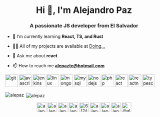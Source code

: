 <h1 align="center">Hi 👋, I'm Alejandro Paz</h1>
<h3 align="center">A passionate JS developer from El Salvador</h3>

- 🌱 I’m currently learning **React, TS, and Rust**

- 👨‍💻 All of my projects are available at [Doing...](Doing...)

- 💬 Ask me about **react**

- 📫 How to reach me **alepazte@hotmail.com**

<p align="left"><img src="https://www.vectorlogo.zone/logos/git-scm/git-scm-icon.svg" alt="git" width="40" height="40"/> <img src="https://devicons.github.io/devicon/devicon.git/icons/javascript/javascript-original.svg" alt="javascript" width="40" height="40"/> <img src="https://www.vectorlogo.zone/logos/jenkins/jenkins-icon.svg" alt="jenkins" width="40" height="40"/> <img src="https://devicons.github.io/devicon/devicon.git/icons/linux/linux-original.svg" alt="linux" width="40" height="40"/> <img src="https://devicons.github.io/devicon/devicon.git/icons/mongodb/mongodb-original-wordmark.svg" alt="mongodb" width="40" height="40"/> <img src="https://devicons.github.io/devicon/devicon.git/icons/mysql/mysql-original-wordmark.svg" alt="mysql" width="40" height="40"/> <img src="https://devicons.github.io/devicon/devicon.git/icons/nodejs/nodejs-original-wordmark.svg" alt="nodejs" width="40" height="40"/> <img src="https://devicons.github.io/devicon/devicon.git/icons/php/php-original.svg" alt="php" width="40" height="40"/> <img src="https://devicons.github.io/devicon/devicon.git/icons/react/react-original-wordmark.svg" alt="react" width="40" height="40"/> <img src="https://reactnative.dev/img/header_logo.svg" alt="reactnative" width="40" height="40"/> <img src="https://devicons.github.io/devicon/devicon.git/icons/typescript/typescript-original.svg" alt="typescript" width="40" height="40"/></p><p><img align="left" src="https://github-readme-stats.vercel.app/api/top-langs/?username=alepaz&layout=compact&hide=html" alt="alepaz" /></p>

<p>&nbsp;<img align="center" src="https://github-readme-stats.vercel.app/api?username=alepaz&show_icons=true" alt="alepaz" /></p>

<p align="center">
<a href="https://codepen.io/alepaz" target="blank"><img align="center" src="https://cdn.jsdelivr.net/npm/simple-icons@3.0.1/icons/codepen.svg" alt="alepaz" height="30" width="30" /></a>
<a href="https://dev.to/alepaz" target="blank"><img align="center" src="https://cdn.jsdelivr.net/npm/simple-icons@3.0.1/icons/dev-dot-to.svg" alt="alepaz" height="30" width="30" /></a>
<a href="https://twitter.com/alepazte" target="blank"><img align="center" src="https://cdn.jsdelivr.net/npm/simple-icons@3.0.1/icons/twitter.svg" alt="alepazte" height="30" width="30" /></a>
<a href="https://linkedin.com/in/alepaz" target="blank"><img align="center" src="https://cdn.jsdelivr.net/npm/simple-icons@3.0.1/icons/linkedin.svg" alt="alepaz" height="30" width="30" /></a>
<a href="https://stackoverflow.com/users/6174469" target="blank"><img align="center" src="https://cdn.jsdelivr.net/npm/simple-icons@3.0.1/icons/stackoverflow.svg" alt="6174469" height="30" width="30" /></a>
<a href="https://codesandbox.com/alepaz" target="blank"><img align="center" src="https://cdn.jsdelivr.net/npm/simple-icons@3.0.1/icons/codesandbox.svg" alt="alepaz" height="30" width="30" /></a>
<a href="https://fb.com/alepazte" target="blank"><img align="center" src="https://cdn.jsdelivr.net/npm/simple-icons@3.0.1/icons/facebook.svg" alt="alepazte" height="30" width="30" /></a>
<a href="https://instagram.com/alepazte" target="blank"><img align="center" src="https://cdn.jsdelivr.net/npm/simple-icons@3.0.1/icons/instagram.svg" alt="alepazte" height="30" width="30" /></a>
<a href="https://medium.com/@alejandropaz" target="blank"><img align="center" src="https://cdn.jsdelivr.net/npm/simple-icons@3.0.1/icons/medium.svg" alt="@alejandropaz" height="30" width="30" /></a>
</p>
